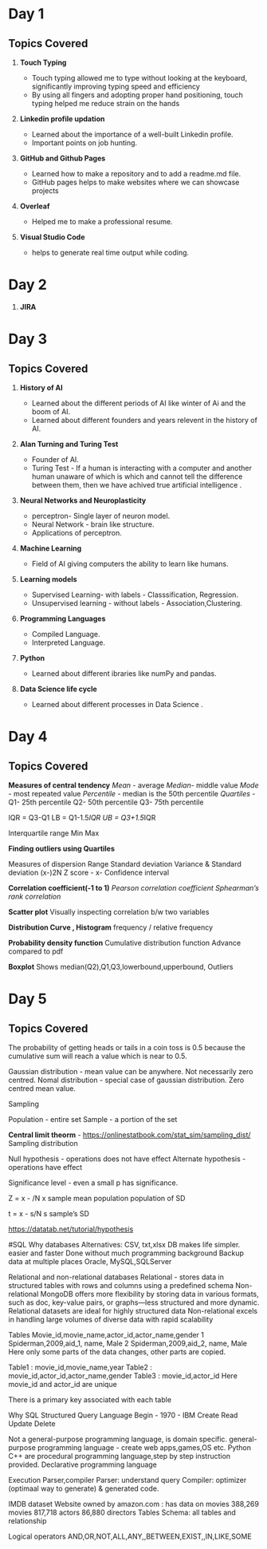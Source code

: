 # Day 1
## Topics Covered
1. **Touch Typing**
     * Touch typing allowed me to type without looking at the keyboard, significantly improving typing speed and efficiency
     * By using all fingers and adopting proper hand positioning, touch typing helped me reduce strain on the hands

2. **Linkedin profile updation**
     * Learned about the importance of a well-built Linkedin profile.
     * Important points on job hunting.

3. **GitHub and Github Pages**
     * Learned how to make a repository and to add a readme.md file.
     * GitHub pages helps to make websites where we can showcase projects
       
3. **Overleaf**
     * Helped me to make a professional resume.
 4. **Visual Studio Code**
     * helps to generate real time output while coding.      
   



# Day 2
1. **JIRA**



# Day 3
## Topics Covered
1. **History of AI**
     * Learned about the different periods of AI like winter of Ai and the boom of AI.
     * Learned about different founders and years relevent in the history of AI.

2. **Alan Turning and Turing Test**
     * Founder of AI.
     * Turing Test - If a human is interacting with a computer and another human unaware of which is which and cannot tell the difference between them, then we have achived true artificial intelligence .

3. **Neural Networks and Neuroplasticity**
     * perceptron- Single layer of neuron model.
     * Neural Network - brain like structure.
     * Applications of perceptron.
       
3. **Machine Learning**
     * Field of AI giving computers the ability to learn like humans.
       
4. **Learning models**
     * Supervised Learning- with labels  - Classsification, Regression.
     * Unsupervised learning - without labels -  Association,Clustering.

5. **Programming Languages**
     * Compiled Language.
     * Interpreted Language.

6. **Python**
     * Learned about different ibraries like numPy and pandas.
       

7. **Data Science life cycle**
     * Learned about different processes in Data Science .
  
# Day 4
## Topics Covered
**Measures of central tendency**
*Mean* - average
*Median*- middle value
*Mode* - most repeated value
*Percentile* - median is the 50th percentile 
*Quartiles* -
 Q1- 25th percentile
Q2- 50th percentile
Q3- 75th percentile

IQR = Q3-Q1
LB = Q1-1.5*IQR
UB = Q3+1.5*IQR

Interquartile range
Min
Max

**Finding outliers using Quartiles** 

Measures of dispersion
Range
Standard deviation
Variance & Standard deviation  (x-)2N
Z score -    x- 
Confidence interval


**Correlation coefficient(-1 to 1)**
*Pearson correlation coefficient*
*Sphearman’s rank correlation*

**Scatter plot**
Visually inspecting correlation b/w two variables


**Distribution Curve , Histogram**
frequency / relative frequency

**Probability density function**
Cumulative distribution function
Advance compared to pdf 


**Boxplot**
Shows median(Q2),Q1,Q3,lowerbound,upperbound,
Outliers 


# Day 5
## Topics Covered
The probability of getting heads or tails in a coin toss is 0.5 because the cumulative sum will reach a value which is near to 0.5.

Gaussian distribution - mean value can be anywhere. Not necessarily zero centred.
Nomal distribution - special case of gaussian distribution. Zero centred mean value.

Sampling 

Population - entire set
Sample - a portion of the set

**Central limit theorm** - https://onlinestatbook.com/stat_sim/sampling_dist/
Sampling distribution 

Null hypothesis - operations does not have effect
Alternate hypothesis - operations have effect

Significance level - even a small p has significance.

Z = x -   /N
 x  sample mean
   population 
  population of SD

t =  x -     s/N
 s sample’s SD

https://datatab.net/tutorial/hypothesis

#SQL
Why databases
Alternatives: CSV, txt,xlsx
DB makes life simpler. easier and faster
Done without much programming background
Backup data at multiple places
Oracle, MySQL,SQLServer

Relational and non-relational databases
Relational - stores data in structured tables with rows and columns using a predefined schema
Non-relational MongoDB offers more flexibility by storing data in various formats, such as doc, key-value pairs, or graphs—less structured and more dynamic.
Relational datasets are ideal for highly structured data
Non-relational excels in handling large volumes of diverse data with rapid scalability

Tables
Movie_id,movie_name,actor_id,actor_name,gender
1	Spiderman,2009,aid_1, name, Male
2	Spiderman,2009,aid_2, name, Male
Here only some parts of the data changes, other parts are copied.

Table1 : movie_id,movie_name,year
Table2 : movie_id,actor_id,actor_name,gender
Table3 : movie_id,actor_id
Here movie_id and actor_id are unique

There is a primary key associated with each table

Why SQL
Structured Query Language
Begin - 1970 - IBM
Create
Read
Update
Delete


Not a general-purpose programming language, is domain specific.
general-purpose programming language - create web apps,games,OS etc.
Python C++ are procedural programming language,step by step instruction provided.
Declarative programming language

Execution
Parser,compiler
Parser: understand query
Compiler: optimizer (optimaal way to generate) & generated code.

IMDB dataset
Website owned by amazon.com : has data on movies
388,269 movies
817,718 actors
86,880 directors
Tables
Schema: all tables and relationship

Logical operators
AND,OR,NOT,ALL,ANY,,BETWEEN,EXIST,,IN,LIKE,SOME












